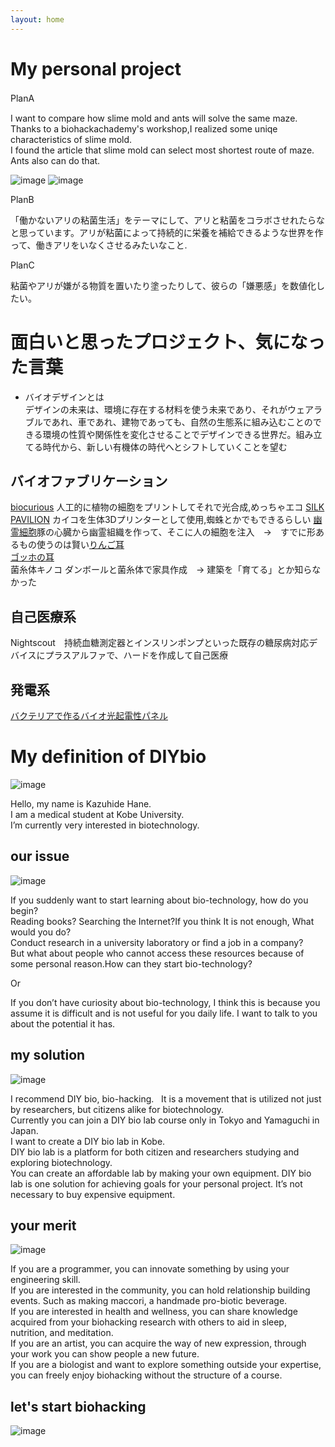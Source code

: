 ```yaml
---
layout: home
---
```


# My personal project


PlanA 　

I want to compare how slime mold and ants will solve the same maze.  
Thanks to a biohackachademy's workshop,I realized some uniqe characteristics of slime mold.  
I found the article that slime mold can select most shortest route of maze. Ants also can do that.  

![image](https://user-images.githubusercontent.com/29623255/36946234-1adc5ca0-1ffd-11e8-9ca9-d5c896a43d5c.png)
![image](https://user-images.githubusercontent.com/29623255/36946245-3f96152c-1ffd-11e8-8a89-29ab858a7412.png)

PlanB  

「働かないアリの粘菌生活」をテーマにして、アリと粘菌をコラボさせれたらなと思っています。アリが粘菌によって持続的に栄養を補給できるような世界を作って、働きアリをいなくさせるみたいなこと.

PlanC  

粘菌やアリが嫌がる物質を置いたり塗ったりして、彼らの「嫌悪感」を数値化したい。

# 面白いと思ったプロジェクト、気になった言葉

- バイオデザインとは  
デザインの未来は、環境に存在する材料を使う未来であり、それがウェアラブルであれ、車であれ、建物であっても、自然の生態系に組み込むことのできる環境の性質や関係性を変化させることでデザインできる世界だ。組み立てる時代から、新しい有機体の時代へとシフトしていくことを望む

## バイオファブリケーション
[biocurious](https://sites.google.com/site/bioprinterwiki/) 人工的に植物の細胞をプリントしてそれで光合成,めっちゃエコ 
[SILK PAVILION](http://matter.media.mit.edu/environments/details/silk-pavillion) カイコを生体3Dプリンターとして使用,蜘蛛とかでもできるらしい 
[幽霊細胞](http://www.instructables.com/id/Ghost-Heart-in-a-Jar/)豚の心臓から幽霊組織を作って、そこに人の細胞を注入　→　すでに形あるもの使うのは賢い[りんご耳](http://tocana.jp/2016/06/post_10094_entry.html)  
[ゴッホの耳](http://fundo.jp/47249)  
菌糸体キノコ ダンボールと菌糸体で家具作成　→ 建築を「育てる」とか知らなかった

## 自己医療系
Nightscout　持続血糖測定器とインスリンポンプといった既存の糖尿病対応デバイスにプラスアルファで、ハードを作成して自己医療

## 発電系
[バクテリアで作るバイオ光起電性パネル](https://iaac.net/research-projects/self-sufficiency/bio-photovoltaic-system/)

# My definition of DIYbio

![image](https://user-images.githubusercontent.com/29623255/36112159-12258708-106c-11e8-8ab3-006a9d11d9c1.png)

Hello, my name is Kazuhide Hane.   
I am a medical student at Kobe University.  
I’m currently very interested in biotechnology.  

## our issue

![image](https://user-images.githubusercontent.com/29623255/36112187-2b198a34-106c-11e8-97d3-58cbc1768836.png)

If you suddenly want to start learning about bio-technology, how do you begin?  
Reading books? Searching the Internet?If you think It is not enough, What would you do?  
Conduct research in a university laboratory or find a job in a company?  
But  what about people who cannot access these resources because of some personal reason.How can they start bio-technology? 

Or  

If you don’t have curiosity about bio-technology, I think this is because you assume it is difficult and is not useful for you daily life. I want to talk to you about the  potential it has.  

## my solution

![image](https://user-images.githubusercontent.com/29623255/36112224-432ed3c2-106c-11e8-8adc-6b1d80a1ed46.png)

I recommend DIY bio, bio-hacking.  
It is a movement that is utilized not just by researchers, but citizens alike for biotechnology.  
Currently you can join a DIY bio lab course only in Tokyo and Yamaguchi in Japan.  
I want to create a DIY bio lab in Kobe.  
DIY bio lab is a platform for both citizen and researchers studying and exploring biotechnology.  
You can create an affordable lab by making your own equipment. DIY bio lab is one solution for achieving goals for your personal project. It’s not necessary to buy expensive equipment.  

## your merit

![image](https://user-images.githubusercontent.com/29623255/36112256-656fe322-106c-11e8-8bff-3b712d0d75b4.png)

If you are a programmer, you can innovate something by using your engineering skill.    
If you are interested in the community, you can hold relationship building events. Such as making maccori, a handmade pro-biotic beverage.  
If you are interested in health and wellness, you can share knowledge acquired from your biohacking research with others to aid in sleep, nutrition, and meditation.  
If you are an artist, you can acquire the way of new expression, through your work you can show people a new future.  
If you are a biologist and want to explore something outside your expertise, you can freely enjoy biohacking without the structure of a course.  

## let's start biohacking

![image](https://user-images.githubusercontent.com/29623255/36112275-7ac19b8a-106c-11e8-814d-fb829ab7fb41.png)

